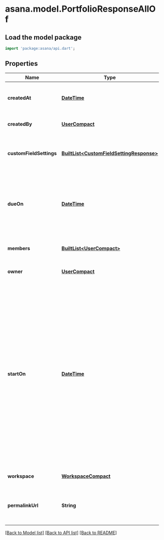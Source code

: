 # asana.model.PortfolioResponseAllOf

## Load the model package
```dart
import 'package:asana/api.dart';
```

## Properties
Name | Type | Description | Notes
------------ | ------------- | ------------- | -------------
**createdAt** | [**DateTime**](DateTime.md) | The time at which this resource was created. | [optional] [default to null]
**createdBy** | [**UserCompact**](UserCompact.md) |  | [optional] [default to null]
**customFieldSettings** | [**BuiltList&lt;CustomFieldSettingResponse&gt;**](CustomFieldSettingResponse.md) | Array of custom field settings applied to the portfolio. | [optional] [default to const []]
**dueOn** | [**DateTime**](DateTime.md) | The localized day on which this portfolio is due. This takes a date with format YYYY-MM-DD. | [optional] [default to null]
**members** | [**BuiltList&lt;UserCompact&gt;**](UserCompact.md) |  | [optional] [default to const []]
**owner** | [**UserCompact**](UserCompact.md) |  | [optional] [default to null]
**startOn** | [**DateTime**](DateTime.md) | The day on which work for this portfolio begins, or null if the portfolio has no start date. This takes a date with &#x60;YYYY-MM-DD&#x60; format. *Note: &#x60;due_on&#x60; must be present in the request when setting or unsetting the &#x60;start_on&#x60; parameter. Additionally, start_on and due_on cannot be the same date.* | [optional] [default to null]
**workspace** | [**WorkspaceCompact**](WorkspaceCompact.md) |  | [optional] [default to null]
**permalinkUrl** | **String** | A url that points directly to the object within Asana. | [optional] [default to null]

[[Back to Model list]](../README.md#documentation-for-models) [[Back to API list]](../README.md#documentation-for-api-endpoints) [[Back to README]](../README.md)


